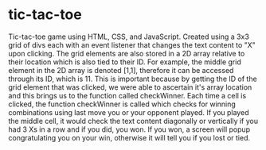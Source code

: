 # tic-tac-toe

Tic-tac-toe game using HTML, CSS, and JavaScript. Created using a 3x3 grid of divs each with an event listener that changes the text content to "X" upon clicking. The grid elements are also stored in a 2D array relative to their location which is also tied to their ID. For example, the middle grid element in the 2D array is denoted [1,1], therefore it can be accessed through its ID, which is 11. This is important because by getting the ID of the grid element that was clicked, we were able to ascertain it's array location and this brings us to the function called checkWinner. Each time a cell is clicked, the function checkWinner is called which checks for winning combinations using last move you or your opponent played. If you played the middle cell, it would check the text content diagonally or vertically if you had 3 Xs in a row and if you did, you won. If you won, a screen will popup congratulating you on your win, otherwise it will tell you if you lost or tied.
